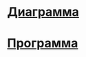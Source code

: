 # [Диаграмма](C:\Users\QpH\Desktop\C#\ex-2\diagram.drawio.png)  
# [Программа](C:\Users\QpH\Desktop\C#\ex-2\Program.cs)